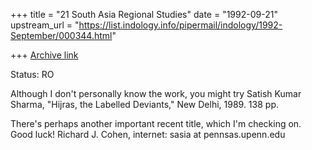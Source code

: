 +++
title = "21 South Asia Regional Studies"
date = "1992-09-21"
upstream_url = "https://list.indology.info/pipermail/indology/1992-September/000344.html"

+++
[Archive link](https://list.indology.info/pipermail/indology/1992-September/000344.html)

Status: RO

Although I don't personally know the work, you might try Satish Kumar Sharma,
"Hijras, the Labelled Deviants," New Delhi, 1989. 138 pp.

There's perhaps another important recent title, which I'm checking on. Good
luck! Richard J. Cohen, internet: sasia at pennsas.upenn.edu




